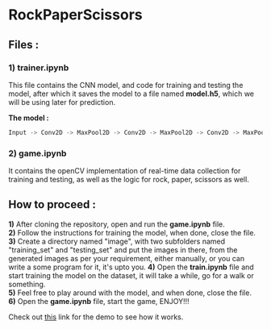 # RockPaperScissors

## Files :

### **1)** **trainer.ipynb**
This file contains the CNN model, and code for training and testing the model, after which it saves the model to a file named __model.h5__, which we will be using later for prediction.

**The model :**
````python
Input -> Conv2D -> MaxPool2D -> Conv2D -> MaxPool2D -> Conv2D -> MaxPool2D -> Flatten -> Dense -> Dropout -> Dense(Output layer)
````


### **2)** **game.ipynb**
It contains the openCV implementation of real-time data collection for training and testing, as well as the logic for rock, paper, scissors as well. 

## How to proceed :
**1)** After cloning the repository, open and run the __game.ipynb__ file.<br>
**2)** Follow the instructions for training the model, when done, close the file.<br>
**3)** Create a directory named "image", with two subfolders named "training_set" and "testing_set" and put the images in there, from the generated images as per your requirement, either manually, or you can write a some program for it, it's upto you.
**4)** Open the __train.ipynb__ file and start training the model on the dataset, it will take a while, go for a walk or something.<br>
**5)** Feel free to play around with the model, and when done, close the file.<br>
**6)** Open the __game.ipynb__ file, start the game, ENJOY!!!


Check out <a href = "https://drive.google.com/open?id=1FbpNejynJtUHkln9xuOlq8GOvXkLeWJz">this</a> link for the demo to see how it works.
